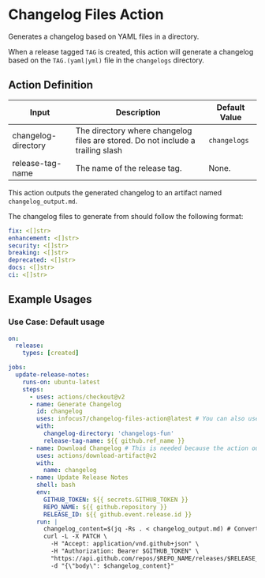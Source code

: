 # Changelog Files Action
Generates a changelog based on YAML files in a directory.

When a release tagged `TAG` is created, this action will generate a changelog based on the `TAG.(yaml|yml)` file in the `changelogs` directory.

## Action Definition

| Input               | Description                                                                     | Default Value |
|---------------------|---------------------------------------------------------------------------------|---------------|
| changelog-directory | The directory where changelog files are stored. Do not include a trailing slash | `changelogs`  |
| release-tag-name    | The name of the release tag.                                                    | None.         |

This action outputs the generated changelog to an artifact named `changelog_output.md`.

The changelog files to generate from should follow the following format:
```yaml
fix: <[]str>
enhancement: <[]str>
security: <[]str>
breaking: <[]str>
deprecated: <[]str>
docs: <[]str>
ci: <[]str>
```

## Example Usages

### Use Case: Default usage
```yaml
on:
  release:
    types: [created]

jobs:
  update-release-notes:
    runs-on: ubuntu-latest
    steps:
      - uses: actions/checkout@v2
      - name: Generate Changelog
        id: changelog
        uses: infocus7/changelog-files-action@latest # You can also use a specific version or hash.
        with:
          changelog-directory: 'changelogs-fun'
          release-tag-name: ${{ github.ref_name }}
      - name: Download Changelog # This is needed because the action outputs the changelog to an artifact (file).
        uses: actions/download-artifact@v2
        with:
          name: changelog
      - name: Update Release Notes
        shell: bash
        env:
          GITHUB_TOKEN: ${{ secrets.GITHUB_TOKEN }}
          REPO_NAME: ${{ github.repository }}
          RELEASE_ID: ${{ github.event.release.id }}
        run: |
          changelog_content=$(jq -Rs . < changelog_output.md) # Convert the changelog to a JSON string so we can send it.
          curl -L -X PATCH \
            -H "Accept: application/vnd.github+json" \
            -H "Authorization: Bearer $GITHUB_TOKEN" \
            "https://api.github.com/repos/$REPO_NAME/releases/$RELEASE_ID" \
            -d "{\"body\": $changelog_content}"
```
